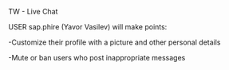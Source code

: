 TW - Live Chat

USER sap.phire (Yavor Vasilev) will make points:

-Customize their profile with a picture and other personal details

-Mute or ban users who post inappropriate messages

